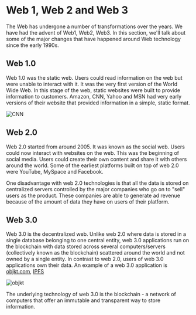 # Web 1, Web 2 and Web 3

The Web has undergone a number of transformations over the years. We have had the advent of Web1, Web2, Web3. In this section, we'll talk about some of the major changes that have happened around Web technology since the early 1990s.

## Web 1.0

Web 1.0 was the static web. Users could read information on the web but were unable to interact with it. It was the very first version of the World Wide Web. In this stage of the web, static websites were built to provide information to customers. Amazon, CNN, Yahoo and MSN had very early versions of their website that provided information in a simple, static format.

![CNN](../images/1.3_web1.png)

## Web 2.0

Web 2.0 started from around 2005. It was known as the social web. Users could now interact with websites on the web. This was the beginning of social media. Users could create their own content and share it with others around the world. Some of the earliest platforms built on top of web 2.0 were YouTube, MySpace and Facebook.

One disadvantage with web 2.0 technologies is that all the data is stored on centralized servers controlled by the major companies who go on to "sell" users as the product. These companies are able to generate ad revenue because of the amount of data they have on users of their platform.

## Web 3.0

Web 3.0 is the decentralized web. Unlike web 2.0 where data is stored in a single database belonging to one central entity, web 3.0 applications run on the blockchain with data stored across several computers/servers (collectively known as the blockchain) scattered around the world and not owned by a single entity. In contrast to web 2.0, users of web 3.0 applications own their data. An example of a web 3.0 application is [objkt.com](https://objkt.com), [IPFS](https://ipfs.tech)

![objkt](../images/1.3_web3.png)

The underlying technology of web 3.0 is the blockchain - a network of computers that offer an immutable and transparent way to store information.
